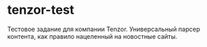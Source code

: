 tenzor-test
===========

Тестовое задание для компании Tenzor. Универсальный парсер контента, как правило нацеленный на новостные сайты.
